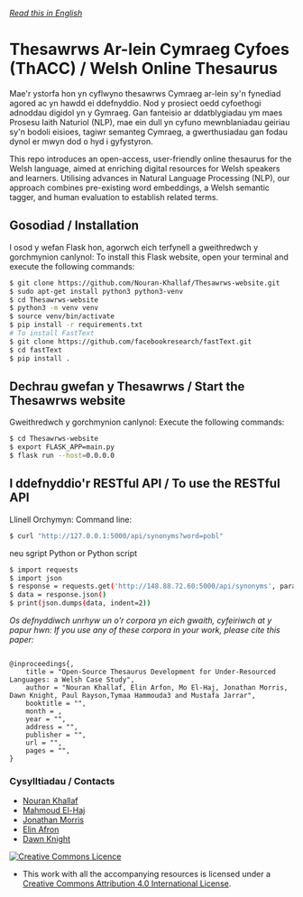 *[Read this in English](README.en.md)*

# Thesawrws Ar-lein Cymraeg Cyfoes (ThACC) / Welsh Online Thesaurus

Mae'r ystorfa hon yn cyflwyno thesawrws Cymraeg ar-lein sy'n fynediad agored ac yn hawdd ei ddefnyddio. Nod y prosiect oedd cyfoethogi adnoddau digidol yn y Gymraeg. Gan fanteisio ar ddatblygiadau ym maes Prosesu Iaith Naturiol (NLP), mae ein dull yn cyfuno mewnblaniadau geiriau sy'n bodoli eisioes, tagiwr semanteg Cymraeg, a gwerthusiadau gan fodau dynol er mwyn dod o hyd i gyfystyron.

This repo introduces an open-access, user-friendly online thesaurus for the Welsh language, aimed at enriching digital resources for Welsh speakers and learners. Utilising advances in Natural Language Processing (NLP), our approach combines pre-existing word embeddings, a Welsh semantic tagger, and human evaluation to establish related terms. 

## Gosodiad / Installation
I osod y wefan Flask hon, agorwch eich terfynell a gweithredwch y gorchmynion canlynol:
To install this Flask website, open your terminal and execute the following commands:
```bash
$ git clone https://github.com/Nouran-Khallaf/Thesawrws-website.git
$ sudo apt-get install python3 python3-venv
$ cd Thesawrws-website
$ python3 -m venv venv
$ source venv/bin/activate
$ pip install -r requirements.txt
# To install FastText
$ git clone https://github.com/facebookresearch/fastText.git
$ cd fastText
$ pip install .
```
## Dechrau gwefan y Thesawrws / Start the Thesawrws website
Gweithredwch y gorchmynion canlynol:
Execute the following commands:
```bash
$ cd Thesawrws-website
$ export FLASK_APP=main.py
$ flask run --host=0.0.0.0
```
## I ddefnyddio'r RESTful API / To use the RESTful API 
Llinell Orchymyn:
Command line:
```bash
$ curl "http://127.0.0.1:5000/api/synonyms?word=pobl"
```
neu sgript Python
or Python script 
```bash
$ import requests
$ import json
$ response = requests.get('http://148.88.72.60:5000/api/synonyms', params={'word': 'school'})
$ data = response.json()
$ print(json.dumps(data, indent=2))
```

_Os defnyddiwch unrhyw un o'r corpora yn eich gwaith, cyfeiriwch at y papur hwn:_
_If you use any of these corpora in your work, please cite this paper:_

```

@inproceedings{,
    title = "Open-Source Thesaurus Development for Under-Resourced Languages: a Welsh Case Study",
    author = "Nouran Khallaf, Elin Arfon, Mo El-Haj, Jonathan Morris, Dawn Knight, Paul Rayson,Tymaa Hammouda3 and Mustafa Jarrar",
    booktitle = "",
    month = ,
    year = "",
    address = "",
    publisher = "",
    url = "",
    pages = "",
}
```

### Cysylltiadau / Contacts
- [Nouran Khallaf](https://github.com/Nouran-Khallaf)
- [Mahmoud El-Haj](https://github.com/drelhaj)
- [Jonathan Morris](MorrisJ17@cardiff.ac.uk)
- [Elin Afron](arfone@cardiff.ac.uk)
- [Dawn Knight](https://github.com/DawnKnight-Cardiff)


<a rel="license" href="http://creativecommons.org/licenses/by/4.0/"><img alt="Creative Commons Licence" style="border-width:0" src="https://i.creativecommons.org/l/by/4.0/88x31.png" /></a>
- This work with all the accompanying resources is licensed under a <a rel="license" href="http://creativecommons.org/licenses/by/4.0/">Creative Commons Attribution 4.0 International License</a>.
